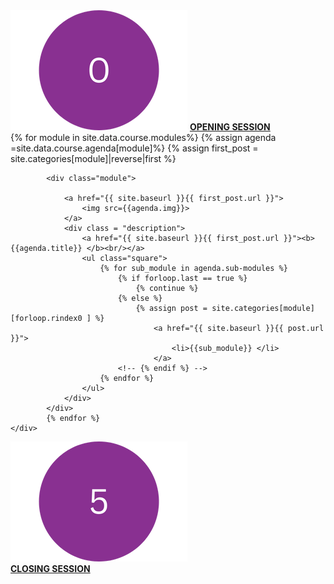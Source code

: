 <div class="syllabus">
    <div class="LiveSession">
        <img src="../img/0.png">
        <class="description">
        <a href="{{ site.baseurl }}{{ first_post.url }}"><b> OPENING SESSION </b><br/></a>
        </div>
    </div>
    <div class="module_container">
            {% for module in site.data.course.modules%}
            {% assign agenda =site.data.course.agenda[module]%}
            {% assign first_post = site.categories[module]|reverse|first %}

            <div class="module">
                
                <a href="{{ site.baseurl }}{{ first_post.url }}">
                    <img src={{agenda.img}}>
                </a>
                <div class = "description">
                    <a href="{{ site.baseurl }}{{ first_post.url }}"><b>{{agenda.title}} </b><br/></a>
                    <ul class="square">
                        {% for sub_module in agenda.sub-modules %}
                            {% if forloop.last == true %}
                                {% continue %}
                            {% else %} 
                                {% assign post = site.categories[module][forloop.rindex0 ] %}
                                    <a href="{{ site.baseurl }}{{ post.url }}">
                                        <li>{{sub_module}} </li>
                                    </a>
                            <!-- {% endif %} -->
                        {% endfor %}
                    </ul>
                </div>
            </div>
            {% endfor %}
    </div>
<div class="syllabus">
    <div class="LiveSession">
            <a href="{{ site.baseurl }}{{ first_post.url }}">
                <img src="../img/5.png">
            </a>
            <div class="description">
        <a href="{{ site.baseurl }}{{ first_post.url }}"><b> CLOSING SESSION </b><br/></a>
        </div>
    </div>
</div>